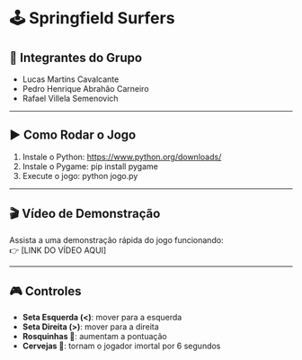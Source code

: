
# 🕹️ Springfield Surfers

## 👥 Integrantes do Grupo

- Lucas Martins Cavalcante
- Pedro Henrique Abrahão Carneiro
- Rafael Villela Semenovich

---

## ▶️ Como Rodar o Jogo

1. Instale o Python: https://www.python.org/downloads/
2. Instale o Pygame:
   pip install pygame
3. Execute o jogo:
   python jogo.py

---

## 🎬 Vídeo de Demonstração

Assista a uma demonstração rápida do jogo funcionando:  
👉 [LINK DO VÍDEO AQUI]


---

## 🎮 Controles

- **Seta Esquerda (<)**: mover para a esquerda  
- **Seta Direita (>)**: mover para a direita  
- **Rosquinhas 🍩**: aumentam a pontuação  
- **Cervejas 🍺**: tornam o jogador imortal por 6 segundos
